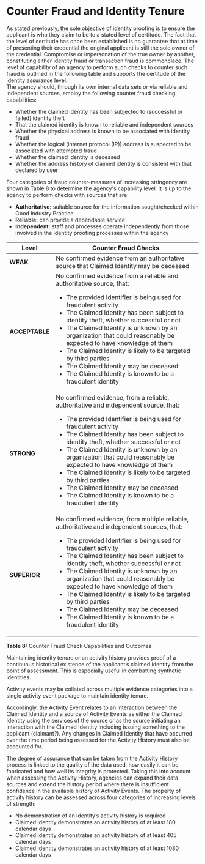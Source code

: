 # Counter Fraud and Identity Tenure

As stated previously, the sole objective of identity proofing is to ensure the applicant is who they claim to be to a stated level of certitude.  The fact that the level of certitude has once been established is no guarantee that at time of presenting their credential the original applicant is still the sole owner of the credential.  Compromise or impersonation of the true owner by another, constituting either identity fraud or transaction fraud is commonplace.  The level of capability of an agency to perform such checks to counter such fraud is outlined in the following table and supports the certitude of the identity assurance level.   
The agency should, through its own internal data sets or via reliable and independent sources, employ the following counter fraud checking capabilities:

-	Whether the claimed identity has been subjected to (successful or failed) identity theft
-	That the claimed identity is known to reliable and independent sources
-	Whether the physical address is known to be associated with identity fraud 
-	Whether the logical (internet protocol (IP)) address is suspected to be associated with attempted fraud
-	Whether the claimed identity is deceased
-	Whether the address history of claimed identity is consistent with that declared by user

Four categories of fraud counter-measures of increasing stringency are shown in Table 8 to determine the agency's capability level. It is up to the agency to perform checks with sources that are:

- **Authoritative:** suitable source for the information sought/checked within Good Industry Practice
- **Reliable:** can provide a dependable service
- **Independent:** staff and processes operate independently from those involved in the identity proofing processes within the agency


| **Level** | **Counter Fraud Checks** |
| --- | --- |
| **WEAK** | No confirmed evidence from an authoritative source that Claimed Identity may be deceased |
| **ACCEPTABLE** | No confirmed evidence from a reliable and authoritative source, that:<br/><ul><li>The provided Identifier is being used for fraudulent activity</li><li>The Claimed Identity has been subject to identity theft, whether successful or not</li><li>The Claimed Identity is unknown by an organization that could reasonably be expected to have knowledge of them</li><li>The Claimed Identity is likely to be targeted by third parties</li><li>The Claimed Identity may be deceased</li><li>The Claimed Identity is known to be a fraudulent identity</li></ul> |
| **STRONG** | No confirmed evidence, from a reliable, authoritative and independent source, that:<br/><ul><li>The provided Identifier is being used for fraudulent activity</li><li>The Claimed Identity has been subject to identity theft, whether successful or not</li><li>The Claimed Identity is unknown by an organization that could reasonably be expected to have knowledge of them</li><li>The Claimed Identity is likely to be targeted by third parties</li><li>The Claimed Identity may be deceased</li><li>The Claimed Identity is known to be a fraudulent identity</li></ul> |
| **SUPERIOR** | No confirmed evidence, from multiple reliable, authoritative and independent sources, that:<br/><ul><li>The provided Identifier is being used for fraudulent activity</li><li>The Claimed Identity has been subject to identity theft, whether successful or not</li><li>The Claimed Identity is unknown by an organization that could reasonably be expected to have knowledge of them</li><li>The Claimed Identity is likely to be targeted by third parties</li><li>The Claimed Identity may be deceased</li><li>The Claimed Identity is known to be a fraudulent identity</li></ul> |

**Table 8:** Counter Fraud Check Capabilities and Outcomes

Maintaining identity tenure or an activity history provides proof of a continuous historical existence of the applicant’s claimed identity from the point of assessment. This is especially useful in combatting synthetic identities.

Activity events may be collated across multiple evidence categories into a single activity event package to maintain identity tenure.

Accordingly, the Activity Event relates to an interaction between the Claimed Identity and a source of Activity Events as either the Claimed Identity using the services of the source or as the source initiating an interaction with the Claimed Identity including issuing something to the applicant (claimant?). Any changes in Claimed Identity that have occurred over the time period being assessed for the Activity History must also be accounted for.

The degree of assurance that can be taken from the Activity History process is linked to the quality of the data used, how easily it can be fabricated and how well its integrity is protected. Taking this into account when assessing the Activity History, agencies can expand their data sources and extend the history period where there is insufficient confidence in the available history of Activity Events.
The property of activity history can be assessed across four categories of increasing levels of strength:

-	No demonstration of an identity’s activity history is required
-	Claimed Identity demonstrates an activity history of at least 180 calendar days
-	Claimed Identity demonstrates an activity history of at least 405 calendar days
-	Claimed Identity demonstrates an activity history of at least 1080 calendar days

